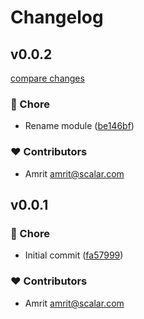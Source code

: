 # Changelog


## v0.0.2

[compare changes](https://github.com/your-org/my-module/compare/v0.0.1...v0.0.2)

### 🏡 Chore

- Rename module ([be146bf](https://github.com/your-org/my-module/commit/be146bf))

### ❤️ Contributors

- Amrit <amrit@scalar.com>

## v0.0.1


### 🏡 Chore

- Initial commit ([fa57999](https://github.com/your-org/my-module/commit/fa57999))

### ❤️ Contributors

- Amrit <amrit@scalar.com>


